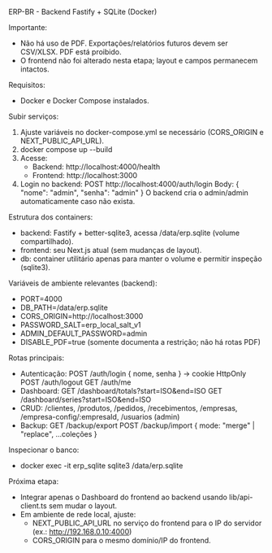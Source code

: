 ERP-BR - Backend Fastify + SQLite (Docker)

Importante:
- Não há uso de PDF. Exportações/relatórios futuros devem ser CSV/XLSX. PDF está proibido.
- O frontend não foi alterado nesta etapa; layout e campos permanecem intactos.

Requisitos:
- Docker e Docker Compose instalados.

Subir serviços:
1) Ajuste variáveis no docker-compose.yml se necessário (CORS_ORIGIN e NEXT_PUBLIC_API_URL).
2) docker compose up --build
3) Acesse:
   - Backend: http://localhost:4000/health
   - Frontend: http://localhost:3000
4) Login no backend: POST http://localhost:4000/auth/login
   Body: { "nome": "admin", "senha": "admin" }
   O backend cria o admin/admin automaticamente caso não exista.

Estrutura dos containers:
- backend: Fastify + better-sqlite3, acessa /data/erp.sqlite (volume compartilhado).
- frontend: seu Next.js atual (sem mudanças de layout).
- db: container utilitário apenas para manter o volume e permitir inspeção (sqlite3).

Variáveis de ambiente relevantes (backend):
- PORT=4000
- DB_PATH=/data/erp.sqlite
- CORS_ORIGIN=http://localhost:3000
- PASSWORD_SALT=erp_local_salt_v1
- ADMIN_DEFAULT_PASSWORD=admin
- DISABLE_PDF=true (somente documenta a restrição; não há rotas PDF)

Rotas principais:
- Autenticação:
  POST /auth/login { nome, senha } -> cookie HttpOnly
  POST /auth/logout
  GET  /auth/me
- Dashboard:
  GET  /dashboard/totals?start=ISO&end=ISO
  GET  /dashboard/series?start=ISO&end=ISO
- CRUD:
  /clientes, /produtos, /pedidos, /recebimentos, /empresas, /empresa-config/:empresaId, /usuarios (admin)
- Backup:
  GET  /backup/export
  POST /backup/import { mode: "merge" | "replace", ...coleções }

Inspecionar o banco:
- docker exec -it erp_sqlite sqlite3 /data/erp.sqlite

Próxima etapa:
- Integrar apenas o Dashboard do frontend ao backend usando lib/api-client.ts sem mudar o layout.
- Em ambiente de rede local, ajuste:
  - NEXT_PUBLIC_API_URL no serviço do frontend para o IP do servidor (ex.: http://192.168.0.10:4000)
  - CORS_ORIGIN para o mesmo domínio/IP do frontend.
